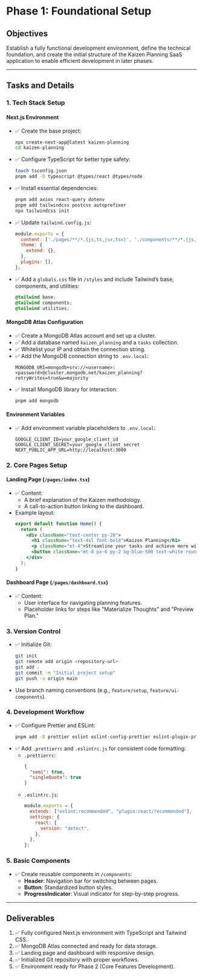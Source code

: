 # Phase 1: Foundational Setup

## Objectives
Establish a fully functional development environment, define the technical foundation, and create the initial structure of the Kaizen Planning SaaS application to enable efficient development in later phases.

---

## Tasks and Details

### 1. **Tech Stack Setup**
#### Next.js Environment
- ✅ Create the base project:
  ```bash
  npx create-next-app@latest kaizen-planning
  cd kaizen-planning
  ```
- ✅ Configure TypeScript for better type safety:
  ```bash
  touch tsconfig.json
  pnpm add -D typescript @types/react @types/node
  ```
- ✅ Install essential dependencies:
  ```bash
  pnpm add axios react-query dotenv
  pnpm add tailwindcss postcss autoprefixer
  npx tailwindcss init
  ```
- ✅ Update `tailwind.config.js`:
  ```javascript
  module.exports = {
    content: ['./pages/**/*.{js,ts,jsx,tsx}', './components/**/*.{js,ts,jsx,tsx}'],
    theme: {
      extend: {},
    },
    plugins: [],
  };
  ```
- ✅ Add a `globals.css` file in `/styles` and include Tailwind’s base, components, and utilities:
  ```css
  @tailwind base;
  @tailwind components;
  @tailwind utilities;
  ```

#### MongoDB Atlas Configuration
- ✅ Create a MongoDB Atlas account and set up a cluster.
- ✅ Add a database named `kaizen_planning` and a `tasks` collection.
- ✅ Whitelist your IP and obtain the connection string.
- ✅ Add the MongoDB connection string to `.env.local`:
  ```env
  MONGODB_URI=mongodb+srv://<username>:<password>@cluster.mongodb.net/kaizen_planning?retryWrites=true&w=majority
  ```
- ✅ Install MongoDB library for interaction:
  ```bash
  pnpm add mongodb
  ```

#### Environment Variables
- ✅ Add environment variable placeholders to `.env.local`:
  ```env
  GOOGLE_CLIENT_ID=your_google_client_id
  GOOGLE_CLIENT_SECRET=your_google_client_secret
  NEXT_PUBLIC_APP_URL=http://localhost:3000
  ```

### 2. **Core Pages Setup**
#### Landing Page (`/pages/index.tsx`)
- ✅ Content:
  - A brief explanation of the Kaizen methodology.
  - A call-to-action button linking to the dashboard.
- Example layout:
  ```jsx
  export default function Home() {
    return (
      <div className="text-center py-20">
        <h1 className="text-4xl font-bold">Kaizen Planning</h1>
        <p className="mt-4">Streamline your tasks and achieve more with Kaizen.</p>
        <button className="mt-8 px-6 py-2 bg-blue-500 text-white rounded">Get Started</button>
      </div>
    );
  }
  ```

#### Dashboard Page (`/pages/dashboard.tsx`)
- ✅ Content:
  - User interface for navigating planning features.
  - Placeholder links for steps like "Materialize Thoughts" and "Preview Plan."

### 3. **Version Control**
- ✅ Initialize Git:
  ```bash
  git init
  git remote add origin <repository-url>
  git add .
  git commit -m "Initial project setup"
  git push -u origin main
  ```
- Use branch naming conventions (e.g., `feature/setup`, `feature/ui-components`).

### 4. **Development Workflow**
- ✅ Configure Prettier and ESLint:
  ```bash
  pnpm add -D prettier eslint eslint-config-prettier eslint-plugin-prettier
  ```
- ✅ Add `.prettierrc` and `.eslintrc.js` for consistent code formatting:
  - `.prettierrc`:
    ```json
    {
      "semi": true,
      "singleQuote": true
    }
    ```
  - `.eslintrc.js`:
    ```javascript
    module.exports = {
      extends: ["eslint:recommended", "plugin:react/recommended"],
      settings: {
        react: {
          version: "detect",
        },
      },
    };
    ```

### 5. **Basic Components**
- ✅ Create reusable components in `/components`:
  - **Header**: Navigation bar for switching between pages.
  - **Button**: Standardized button styles.
  - **ProgressIndicator**: Visual indicator for step-by-step progress.

---

## Deliverables
1. ✅ Fully configured Next.js environment with TypeScript and Tailwind CSS.
2. ✅ MongoDB Atlas connected and ready for data storage.
3. ✅ Landing page and dashboard with responsive design.
4. ✅ Initialized Git repository with proper workflows.
5. ✅ Environment ready for Phase 2 (Core Features Development).
